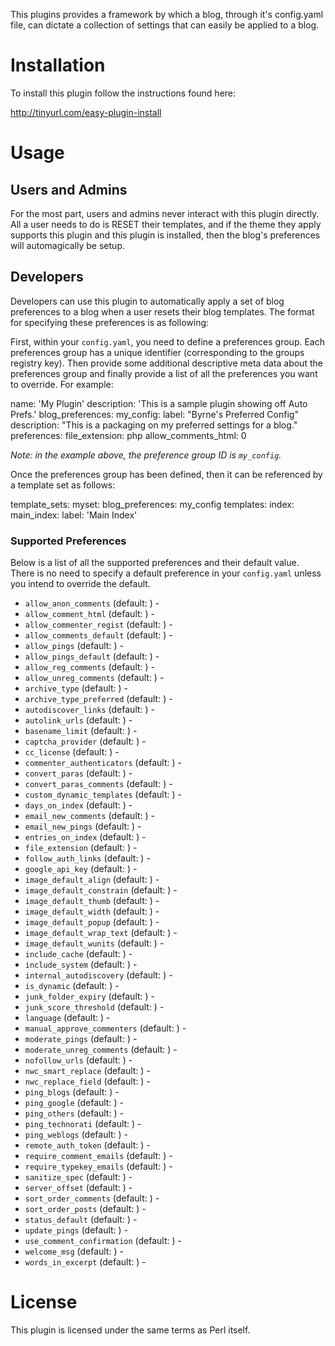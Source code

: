 This plugins provides a framework by which a blog, through it's 
config.yaml file, can dictate a collection of settings that can
easily be applied to a blog. 

# Installation

To install this plugin follow the instructions found here:

http://tinyurl.com/easy-plugin-install

# Usage

## Users and Admins

For the most part, users and admins never interact with this plugin directly.
All a user needs to do is RESET their templates, and if the theme they apply
supports this plugin and this plugin is installed, then the blog's preferences
will automagically be setup.

## Developers

Developers can use this plugin to automatically apply a set of blog preferences
to a blog when a user resets their blog templates. The format for specifying 
these preferences is as following:

First, within your `config.yaml`, you need to define a preferences group. Each
preferences group has a unique identifier (corresponding to the groups registry
key). Then provide some additional descriptive meta data about the preferences
group and finally provide a list of all the preferences you want to override. 
For example:

   name: 'My Plugin'
   description: 'This is a sample plugin showing off Auto Prefs.'
   blog_preferences:
     my_config:
       label: "Byrne's Preferred Config"
       description: "This is a packaging on my preferred settings for a blog."
       preferences:
         file_extension: php
         allow_comments_html: 0

*Note: in the example above, the preference group ID is `my_config`.*

Once the preferences group has been defined, then it can be referenced by a 
template set as follows:

   template_sets:
     myset:
       blog_preferences: my_config
       templates:
         index:
           main_index:
             label: 'Main Index'

### Supported Preferences

Below is a list of all the supported preferences and their default value. There
is no need to specify a default preference in your `config.yaml` unless you 
intend to override the default. 

* `allow_anon_comments` (default: ) - 
* `allow_comment_html` (default: ) - 
* `allow_commenter_regist` (default: ) - 
* `allow_comments_default` (default: ) - 
* `allow_pings` (default: ) - 
* `allow_pings_default` (default: ) - 
* `allow_reg_comments` (default: ) - 
* `allow_unreg_comments` (default: ) - 
* `archive_type` (default: ) - 
* `archive_type_preferred` (default: ) - 
* `autodiscover_links` (default: ) - 
* `autolink_urls` (default: ) - 
* `basename_limit` (default: ) - 
* `captcha_provider` (default: ) - 
* `cc_license` (default: ) - 
* `commenter_authenticators` (default: ) - 
* `convert_paras` (default: ) - 
* `convert_paras_comments` (default: ) - 
* `custom_dynamic_templates` (default: ) - 
* `days_on_index` (default: ) - 
* `email_new_comments` (default: ) - 
* `email_new_pings` (default: ) - 
* `entries_on_index` (default: ) - 
* `file_extension` (default: ) - 
* `follow_auth_links` (default: ) - 
* `google_api_key` (default: ) - 
* `image_default_align` (default: ) - 
* `image_default_constrain` (default: ) - 
* `image_default_thumb` (default: ) - 
* `image_default_width` (default: ) - 
* `image_default_popup` (default: ) - 
* `image_default_wrap_text` (default: ) - 
* `image_default_wunits` (default: ) - 
* `include_cache` (default: ) - 
* `include_system` (default: ) - 
* `internal_autodiscovery` (default: ) - 
* `is_dynamic` (default: ) - 
* `junk_folder_expiry` (default: ) - 
* `junk_score_threshold` (default: ) - 
* `language` (default: ) - 
* `manual_approve_commenters` (default: ) - 
* `moderate_pings` (default: ) - 
* `moderate_unreg_comments` (default: ) - 
* `nofollow_urls` (default: ) - 
* `nwc_smart_replace` (default: ) - 
* `nwc_replace_field` (default: ) - 
* `ping_blogs` (default: ) - 
* `ping_google` (default: ) - 
* `ping_others` (default: ) - 
* `ping_technorati` (default: ) - 
* `ping_weblogs` (default: ) - 
* `remote_auth_token` (default: ) - 
* `require_comment_emails` (default: ) - 
* `require_typekey_emails` (default: ) - 
* `sanitize_spec` (default: ) - 
* `server_offset` (default: ) - 
* `sort_order_comments` (default: ) - 
* `sort_order_posts` (default: ) - 
* `status_default` (default: ) - 
* `update_pings` (default: ) - 
* `use_comment_confirmation` (default: ) - 
* `welcome_msg` (default: ) - 
* `words_in_excerpt` (default: ) - 

# License

This plugin is licensed under the same terms as Perl itself.